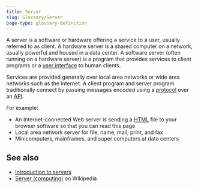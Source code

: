 ```yaml
---
title: Server
slug: Glossary/Server
page-type: glossary-definition
---
```


A server is a software or hardware offering a service to a user, usually referred to as client. A hardware server is a shared computer on a network, usually powerful and housed in a data center. A software server (often running on a hardware server) is a program that provides services to client programs or a [user interface](https://developer.mozilla.org/en-US/docs/Glossary/UI) to human clients.

Services are provided generally over local area networks or wide area networks such as the internet. A client program and server program traditionally connect by passing messages encoded using a [protocol](https://developer.mozilla.org/en-US/docs/Glossary/Protocol) over an [API](https://developer.mozilla.org/en-US/docs/Glossary/API).

For example:

- An Internet-connected Web server is sending a [HTML](https://developer.mozilla.org/en-US/docs/Glossary/HTML) file to your browser software so that you can read this page
- Local area network server for file, name, mail, print, and fax
- Minicomputers, mainframes, and super computers at data centers

## See also

- [Introduction to servers](https://developer.mozilla.org/en-US/docs/Learn/Common_questions/Web_mechanics/What_is_a_web_server)
- [Server (computing)](<https://en.wikipedia.org/wiki/Server_(computing)>) on Wikipedia